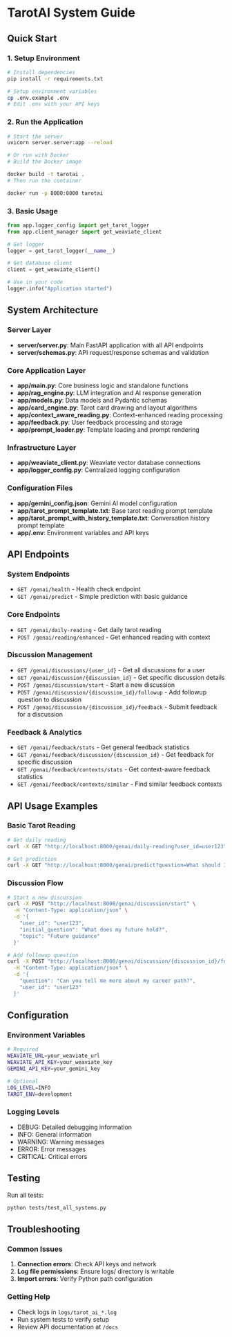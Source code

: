 # TarotAI System Guide

## Quick Start

### 1. Setup Environment
```bash
# Install dependencies
pip install -r requirements.txt

# Setup environment variables
cp .env.example .env
# Edit .env with your API keys
```

### 2. Run the Application
```bash
# Start the server
uvicorn server.server:app --reload

# Or run with Docker
# Build the Docker image

docker build -t tarotai .
# Then run the container

docker run -p 8000:8000 tarotai
```

### 3. Basic Usage

```python
from app.logger_config import get_tarot_logger
from app.client_manager import get_weaviate_client

# Get logger
logger = get_tarot_logger(__name__)

# Get database client
client = get_weaviate_client()

# Use in your code
logger.info("Application started")
```

## System Architecture

### Server Layer

- **server/server.py**: Main FastAPI application with all API endpoints
- **server/schemas.py**: API request/response schemas and validation

### Core Application Layer

- **app/main.py**: Core business logic and standalone functions
- **app/rag_engine.py**: LLM integration and AI response generation
- **app/models.py**: Data models and Pydantic schemas
- **app/card_engine.py**: Tarot card drawing and layout algorithms
- **app/context_aware_reading.py**: Context-enhanced reading processing
- **app/feedback.py**: User feedback processing and storage
- **app/prompt_loader.py**: Template loading and prompt rendering

### Infrastructure Layer

- **app/weaviate_client.py**: Weaviate vector database connections
- **app/logger_config.py**: Centralized logging configuration

### Configuration Files

- **app/gemini_config.json**: Gemini AI model configuration
- **app/tarot_prompt_template.txt**: Base tarot reading prompt template
- **app/tarot_prompt_with_history_template.txt**: Conversation history prompt template
- **app/.env**: Environment variables and API keys

## API Endpoints

### System Endpoints

- `GET /genai/health` - Health check endpoint
- `GET /genai/predict` - Simple prediction with basic guidance

### Core Endpoints

- `GET /genai/daily-reading` - Get daily tarot reading
- `POST /genai/reading/enhanced` - Get enhanced reading with context

### Discussion Management

- `GET /genai/discussions/{user_id}` - Get all discussions for a user
- `GET /genai/discussion/{discussion_id}` - Get specific discussion details
- `POST /genai/discussion/start` - Start a new discussion
- `POST /genai/discussion/{discussion_id}/followup` - Add followup question to discussion
- `POST /genai/discussion/{discussion_id}/feedback` - Submit feedback for a discussion

### Feedback & Analytics

- `GET /genai/feedback/stats` - Get general feedback statistics
- `GET /genai/feedback/discussion/{discussion_id}` - Get feedback for specific discussion
- `GET /genai/feedback/contexts/stats` - Get context-aware feedback statistics
- `GET /genai/feedback/contexts/similar` - Find similar feedback contexts

## API Usage Examples

### Basic Tarot Reading

```bash
# Get daily reading
curl -X GET "http://localhost:8000/genai/daily-reading?user_id=user123"

# Get prediction
curl -X GET "http://localhost:8000/genai/predict?question=What should I focus on today?"
```

### Discussion Flow

```bash
# Start a new discussion
curl -X POST "http://localhost:8000/genai/discussion/start" \
  -H "Content-Type: application/json" \
  -d '{
    "user_id": "user123",
    "initial_question": "What does my future hold?",
    "topic": "Future guidance"
  }'

# Add followup question
curl -X POST "http://localhost:8000/genai/discussion/{discussion_id}/followup" \
  -H "Content-Type: application/json" \
  -d '{
    "question": "Can you tell me more about my career path?",
    "user_id": "user123"
  }'
```

## Configuration

### Environment Variables

```bash
# Required
WEAVIATE_URL=your_weaviate_url
WEAVIATE_API_KEY=your_weaviate_key
GEMINI_API_KEY=your_gemini_key

# Optional
LOG_LEVEL=INFO
TAROT_ENV=development
```

### Logging Levels

- DEBUG: Detailed debugging information
- INFO: General information
- WARNING: Warning messages
- ERROR: Error messages
- CRITICAL: Critical errors

## Testing

Run all tests:

```bash
python tests/test_all_systems.py
```

## Troubleshooting

### Common Issues

1. **Connection errors**: Check API keys and network
2. **Log file permissions**: Ensure logs/ directory is writable
3. **Import errors**: Verify Python path configuration

### Getting Help

- Check logs in `logs/tarot_ai_*.log`
- Run system tests to verify setup
- Review API documentation at `/docs`